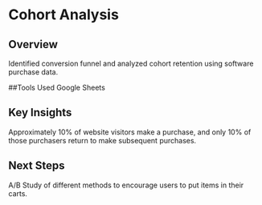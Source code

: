 # Cohort Analysis

## Overview
Identified conversion funnel and analyzed cohort retention using software purchase data.

##Tools Used
Google Sheets 

## Key Insights
Approximately 10% of website visitors make a purchase, and only 10% of those purchasers return to make subsequent purchases.

## Next Steps
A/B Study of different methods to encourage users to put items in their carts.

